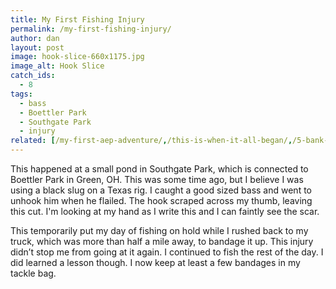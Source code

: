 ```yaml
---
title: My First Fishing Injury
permalink: /my-first-fishing-injury/
author: dan
layout: post
image: hook-slice-660x1175.jpg
image_alt: Hook Slice
catch_ids:
  - 8
tags:
  - bass
  - Boettler Park
  - Southgate Park
  - injury
related: [/my-first-aep-adventure/,/this-is-when-it-all-began/,/5-bank-fishing-tips/,]
---
```

This happened at a small pond in Southgate Park, which is connected to Boettler Park in Green, OH. This was some time ago, but I believe I was using a black slug on a Texas rig. I caught a good sized bass and went to unhook him when he flailed. The hook scraped across my thumb, leaving this cut. I'm looking at my hand as I write this and I can faintly see the scar.

This temporarily put my day of fishing on hold while I rushed back to my truck, which was more than half a mile away, to bandage it up. This injury didn&#8217;t stop me from going at it again. I continued to fish the rest of the day. I did learned a lesson though. I now keep at least a few bandages in my tackle bag.
